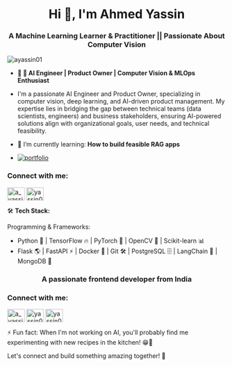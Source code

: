 <h1 align="center">Hi 👋, I'm Ahmed Yassin</h1>
<h3 align="center">A Machine Learning Learner & Practitioner || Passionate About Computer Vision </h3>

<p align="left"> <img src="https://komarev.com/ghpvc/?username=ayassin01&label=Profile%20views&color=0e75b6&style=flat" alt="ayassin01" /> </p>

- **🚀 🚀 AI Engineer | Product Owner | Computer Vision & MLOps Enthusiast**
- I'm a passionate AI Engineer and Product Owner, specializing in computer vision, deep learning, and AI-driven product management. My expertise lies in bridging the gap between technical teams (data scientists, engineers) and business stakeholders, ensuring AI-powered solutions align with organizational goals, user needs, and technical feasibility.

- 🌱 I’m currently learning: **How to build feasible  RAG apps**

- [![portfolio](https://img.shields.io/badge/my_portfolio-000?style=for-the-badge&logo=ko-fi&logoColor=white)](https://www.datascienceportfol.io/ahmedyassin)

<h3 align="left">Connect with me:</h3>
<p align="left">
<a href="https://twitter.com/a_yassin01" target="blank"><img align="center" src="https://raw.githubusercontent.com/rahuldkjain/github-profile-readme-generator/master/src/images/icons/Social/twitter.svg" alt="a_yassin01" height="30" width="40" /></a>
<a href="https://linkedin.com/in/yassin01" target="blank"><img align="center" src="https://raw.githubusercontent.com/rahuldkjain/github-profile-readme-generator/master/src/images/icons/Social/linked-in-alt.svg" alt="yassin01" height="30" width="40" /></a>
</p>

🛠️ __Tech Stack:__

Programming & Frameworks:
- Python 🐍 | TensorFlow 🔥 | PyTorch 🧠 | OpenCV 👀 | Scikit-learn 📊
- Flask 🌎 | FastAPI ⚡ | Docker 🐳 | Git 🛠️ | PostgreSQL 🗄️ | LangChain 🔗 | MongoDB 🍃



<h3 align="center">A passionate frontend developer from India</h3>

<h3 align="left">Connect with me:</h3>
<p align="left">
<a href="https://twitter.com/a_yassin01" target="blank"><img align="center" src="https://raw.githubusercontent.com/rahuldkjain/github-profile-readme-generator/master/src/images/icons/Social/twitter.svg" alt="a_yassin01" height="30" width="40" /></a>
<a href="https://linkedin.com/in/yassin01" target="blank"><img align="center" src="https://raw.githubusercontent.com/rahuldkjain/github-profile-readme-generator/master/src/images/icons/Social/linked-in-alt.svg" alt="yassin01" height="30" width="40" /></a>
<a href="https://medium.com/yassin01" target="blank"><img align="center" src="https://raw.githubusercontent.com/rahuldkjain/github-profile-readme-generator/master/src/images/icons/Social/medium.svg" alt="yassin01" height="30" width="40" /></a>
</p>


⚡ Fun fact: When I'm not working on AI, you'll probably find me experimenting with new recipes in the kitchen! 😁🍳

Let's connect and build something amazing together! 🚀
